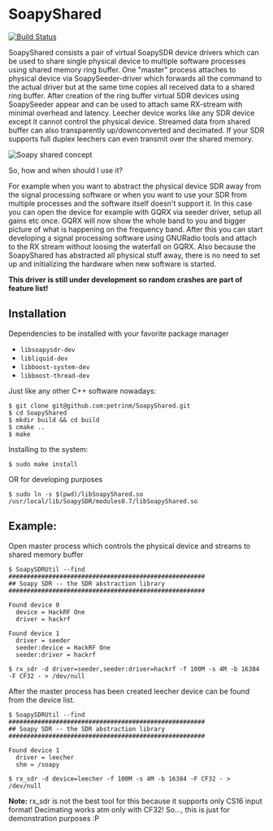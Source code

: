 # SoapyShared

[![Build Status](https://api.travis-ci.com/petrinm/SoapyShared.svg?branch=master)](https://travis-ci.com/github/petrinm/SoapyShared)

SoapyShared consists a pair of virtual SoapySDR device drivers which can be used to share single physical device to multiple software processes using shared memory ring buffer.
One "master" process attaches to physical device via SoapySeeder-driver which forwards all the command to the actual driver but at the same time copies all received data to a shared ring buffer. After creation of the ring buffer virtual SDR devices using SoapySeeder appear and can be used to attach same RX-stream with minimal overhead and latency. Leecher device works like any SDR device except it cannot control the physical device. Streamed data from shared buffer can also transparently up/downconverted and decimated.
If your SDR supports full duplex leechers can even transmit over the shared memory.

![Soapy shared concept](https://docs.google.com/drawings/d/e/2PACX-1vSbQW4phBrNhbSARNJSPidplieuvZHWbtbqygT7g5WRM7pPFH-G8X65-gh8hFSdb-U2iZUYz3AGw1vG/pub?w=1296&amp;h=648)

So, how and when should I use it?

For example when you want to abstract the physical device SDR away from the signal processing software or when you want to use your SDR from multiple processes and the software itself doesn't support it. In this case you can open the device for example with GQRX via seeder driver, setup all gains etc once. GQRX will now show the whole band to you and bigger picture of what is happening on the frequency band. After this you can start developing a signal processing software using GNURadio tools and attach to the RX stream without loosing the waterfall on GQRX. Also because the SoapyShared has abstracted all physical stuff away, there is no need to set up and initializing the hardware when new software is started.


**This driver is still under development so random crashes are part of feature list!**


## Installation

Dependencies to be installed with your favorite package manager
- `libsoapysdr-dev`
- `libliquid-dev`
- `libboost-system-dev`
- `libboost-thread-dev`

Just like any other C++ software nowadays:
```
$ git clone git@github.com:petrinm/SoapyShared.git
$ cd SoapyShared
$ mkdir build && cd build
$ cmake ..
$ make
```

Installing to the system:
```
$ sudo make install
```
OR for developing purposes
```
$ sudo ln -s $(pwd)/libSoapyShared.so /usr/local/lib/SoapySDR/modules0.7/libSoapyShared.so
```


## Example:

Open master process which controls the physical device and streams to shared memory buffer
```
$ SoapySDRUtil --find
######################################################
## Soapy SDR -- the SDR abstraction library
######################################################

Found device 0
  device = HackRF One
  driver = hackrf

Found device 1
  driver = seeder
  seeder:device = HackRF One
  seeder:driver = hackrf

$ rx_sdr -d driver=seeder,seeder:driver=hackrf -f 100M -s 4M -b 16384 -F CF32 - > /dev/null
```

After the master process has been created leecher device can be found from the device list.

```
$ SoapySDRUtil --find
######################################################
## Soapy SDR -- the SDR abstraction library
######################################################

Found device 1
  driver = leecher
  shm = /soapy

$ rx_sdr -d device=leecher -f 100M -s 4M -b 16384 -F CF32 - > /dev/null
```

**Note:** rx_sdr is not the best tool for this because it supports only CS16 input format! Decimating works atm only with CF32!
So..., this is just for demonstration purposes :P
